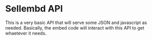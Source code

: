 # Sellembd API

This is a very basic API that will serve some JSON and javascript
as needed. Basically, the embed code will interact with this API
to get whaetever it needs.
